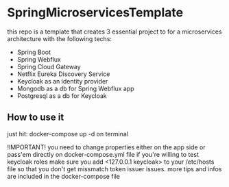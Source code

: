 # SpringMicroservicesTemplate

this repo is a template that creates 3 essential project to for a microservices architecture with the following techs: 
 - Spring Boot
 - Spring Webflux 
 - Spring Cloud Gateway
 - Netflix Eureka Discovery Service
 - Keycloak as an identity provider
 - Mongodb as a db for Spring Webflux app
 - Postgresql as a db for Keycloak
<H2>How to use it</H2>
just hit: docker-compose up -d on terminal

!IMPORTANT! 
you need to change properties either on the app side or pass'em directly on docker-compose.yml file
if you're willing to test keycloak roles make sure you add <127.0.0.1 keycloak> to your /etc/hosts file so that you don't get missmatch token issuer issues.
more tips and infos are included in the docker-compose file
